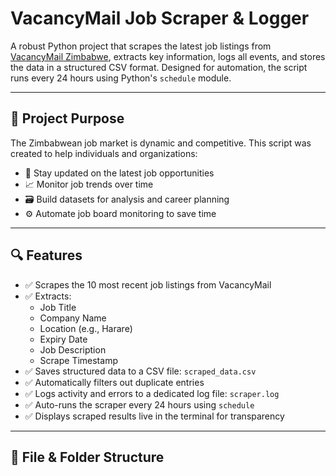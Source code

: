 #  VacancyMail Job Scraper & Logger

A robust Python project that scrapes the latest job listings from [VacancyMail Zimbabwe](https://vacancymail.co.zw/jobs/), extracts key information, logs all events, and stores the data in a structured CSV format. Designed for automation, the script runs every 24 hours using Python's `schedule` module.

---

## 🎯 Project Purpose

The Zimbabwean job market is dynamic and competitive. This script was created to help individuals and organizations:

- 🧠 Stay updated on the latest job opportunities
- 📈 Monitor job trends over time
- 🗃️ Build datasets for analysis and career planning
- ⚙️ Automate job board monitoring to save time

---

## 🔍 Features

- ✅ Scrapes the 10 most recent job listings from VacancyMail
- ✅ Extracts:
  - Job Title
  - Company Name
  - Location (e.g., Harare)
  - Expiry Date
  - Job Description
  - Scrape Timestamp
- ✅ Saves structured data to a CSV file: `scraped_data.csv`
- ✅ Automatically filters out duplicate entries
- ✅ Logs activity and errors to a dedicated log file: `scraper.log`
- ✅ Auto-runs the scraper every 24 hours using `schedule`
- ✅ Displays scraped results live in the terminal for transparency

---

## 📁 File & Folder Structure

